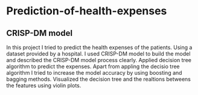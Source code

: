 # Prediction-of-health-expenses 
## CRISP-DM model
In this project I tried to predict the health expenses of the patients.
Using a dataset provided by a hospital.
I used CRISP-DM model to build the model and described the CRISP-DM model process clearly.
Applied decision tree algorithm to predict the expenses.
Apart from appling the decisio tree algorithm I tried to increase the model accuracy by using boosting and bagging methods.
Visualized the decision tree and the realtions betweens the features using violin plots.
